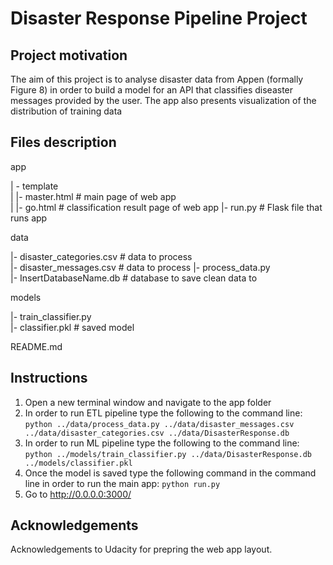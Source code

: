 # Disaster Response Pipeline Project

## Project motivation

The aim of this project is to analyse disaster data from Appen (formally Figure 8) in order to build a model for an API that classifies diseaster messages provided by the user. The app also presents visualization of the distribution of training data

## Files description

app
  
| - template  
| |- master.html  # main page of web app  
| |- go.html  # classification result page of web app 
|- run.py  # Flask file that runs app 
  
data  
  
|- disaster_categories.csv  # data to process  
|- disaster_messages.csv  # data to process 
|- process_data.py  
|- InsertDatabaseName.db   # database to save clean data to 
  
models  
  
|- train_classifier.py  
|- classifier.pkl  # saved model   
  
README.md 


## Instructions

1. Open a new terminal window and navigate to the app folder 
2. In order to run ETL pipeline type the following to the command line:
`python ../data/process_data.py ../data/disaster_messages.csv ../data/disaster_categories.csv ../data/DisasterResponse.db`
3. In order to run ML pipeline type the following to the command line:
`python ../models/train_classifier.py ../data/DisasterResponse.db ../models/classifier.pkl`
4. Once the model is saved type the following command in the command line in order to run the main app:
`python run.py`
5. Go to http://0.0.0.0:3000/

## Acknowledgements
Acknowledgements to Udacity for prepring the web app layout.
